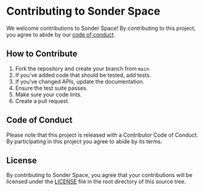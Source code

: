 # Contributing to Sonder Space
We welcome contributions to Sonder Space! By contributing to this project, you agree to abide by our [code of conduct](CODE_OF_CONDUCT.md).

## How to Contribute
1. Fork the repository and create your branch from `main`.
2. If you've added code that should be tested, add tests.
3. If you've changed APIs, update the documentation.
4. Ensure the test suite passes.
5. Make sure your code lints.
6. Create a pull request.

## Code of Conduct
Please note that this project is released with a Contributor Code of Conduct. By participating in this project you agree to abide by its terms.

## License
By contributing to Sonder Space, you agree that your contributions will be licensed under the [LICENSE](LICENSE) file in the root directory of this source tree.